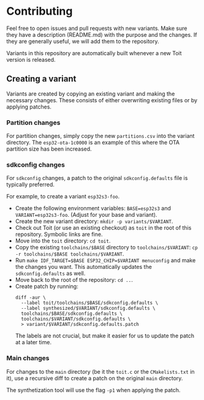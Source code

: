 # Contributing

Feel free to open issues and pull requests with new variants. Make sure
they have a description (README.md) with the purpose and the changes. If
they are generally useful, we will add them to the repository.

Variants in this repository are automatically built whenever a new Toit
version is released.

## Creating a variant

Variants are created by copying an existing variant and making the
necessary changes. These consists of either overwriting existing files
or by applying patches.

### Partition changes

For partition changes, simply copy the new `partitions.csv` into the
variant directory. The `esp32-ota-1c0000` is an example of this where
the OTA partition size has been increased.

### sdkconfig changes

For `sdkconfig` changes, a patch to the original `sdkconfig.defaults`
file is typically preferred.

For example, to create a variant `esp32s3-foo`.
* Create the following environment variables: `BASE=esp32s3` and
  `VARIANT=esp32s3-foo`. (Adjust for your base and variant).
* Create the new variant directory: `mkdir -p variants/$VARIANT`.
* Check out Toit (or use an existing checkout) as `toit` in the root of
  this repository. Symbolic links are fine.
* Move into the `toit` directory: `cd toit`.
* Copy the existing `toolchains/$BASE` directory to `toolchains/$VARIANT`:
  `cp -r toolchains/$BASE toolchains/$VARIANT`.
* Run `make IDF_TARGET=$BASE ESP32_CHIP=$VARIANT menuconfig` and make the changes you want.
  This automatically updates the `sdkconfig.defaults` as well.
* Move back to the root of the repository: `cd ..`.
* Create patch by running:
  ```
  diff -aur \
    --label toit/toolchains/$BASE/sdkconfig.defaults \
    --label synthesized/$VARIANT/sdkconfig.defaults \
    toolchains/$BASE/sdkconfig.defaults \
    toolchains/$VARIANT/sdkconfig.defaults \
    > variant/$VARIANT/sdkconfig.defaults.patch
  ```
  The labels are not crucial, but make it easier for us to update the
  patch at a later time.

### Main changes

For changes to the `main` directory (be it the `toit.c` or the `CMakelists.txt` in it),
use a recursive diff to create a patch on the original `main` directory.

The synthetization tool will use the flag `-p1` when applying the patch.
